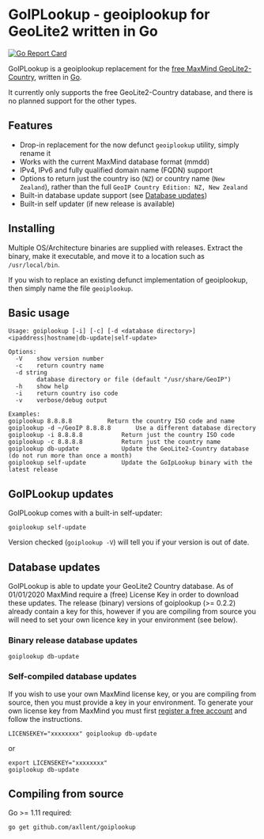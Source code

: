 # GoIPLookup - geoiplookup for GeoLite2 written in Go

[![Go Report Card](https://goreportcard.com/badge/github.com/axllent/goiplookup)](https://goreportcard.com/report/github.com/axllent/goiplookup)

GoIPLookup is a geoiplookup replacement for the [free MaxMind GeoLite2-Country](https://dev.maxmind.com/geoip/geoip2/geolite2/),
written in [Go](https://golang.org/).

It currently only supports the free GeoLite2-Country database, and there is no planned support for the other types.


## Features

- Drop-in replacement for the now defunct `geoiplookup` utility, simply rename it
- Works with the current MaxMind database format (mmdd)
- IPv4, IPv6 and fully qualified domain name (FQDN) support
- Options to return just the country iso (`NZ`) or country name (`New Zealand`), rather than the full `GeoIP Country Edition: NZ, New Zealand`
- Built-in database update support (see [Database updates](#database-updates))
- Built-in self updater (if new release is available)


## Installing

Multiple OS/Architecture binaries are supplied with releases. Extract the binary, make it executable, and move it to a location such as `/usr/local/bin`.

If you wish to replace an existing defunct implementation of geoiplookup, then simply name the file `geoiplookup`.


## Basic usage

```
Usage: goiplookup [-i] [-c] [-d <database directory>] <ipaddress|hostname|db-update|self-update>

Options:
  -V	show version number
  -c	return country name
  -d string
    	database directory or file (default "/usr/share/GeoIP")
  -h	show help
  -i	return country iso code
  -v	verbose/debug output

Examples:
goiplookup 8.8.8.8			Return the country ISO code and name
goiplookup -d ~/GeoIP 8.8.8.8		Use a different database directory
goiplookup -i 8.8.8.8			Return just the country ISO code
goiplookup -c 8.8.8.8			Return just the country name
goiplookup db-update			Update the GeoLite2-Country database (do not run more than once a month)
goiplookup self-update			Update the GoIpLookup binary with the latest release
```


## GoIPLookup updates

GoIPLookup comes with a built-in self-updater:

```
goiplookup self-update
```

Version checked (`goiplookup -V`) will tell you if your version is out of date.


## Database updates

GoIPLookup is able to update your GeoLite2 Country database. As of 01/01/2020 MaxMind require a (free) License Key in order to download these updates. The release (binary) versions of goiplookup (>= 0.2.2) already contain a key for this, however if you are compiling from source you will need to set your own licence key in your environment (see below).


### Binary release database updates

```
goiplookup db-update
```


### Self-compiled database updates

If you wish to use your own MaxMind license key, or you are compiling from source, then you must provide a key in your environment.
To generate your own license key from MaxMind you must first [register a free account](https://www.maxmind.com/en/geolite2/signup) and follow the instructions.

```
LICENSEKEY="xxxxxxxx" goiplookup db-update
```
or
```
export LICENSEKEY="xxxxxxxx"
goiplookup db-update
```


## Compiling from source

Go >= 1.11 required:

```
go get github.com/axllent/goiplookup
```
